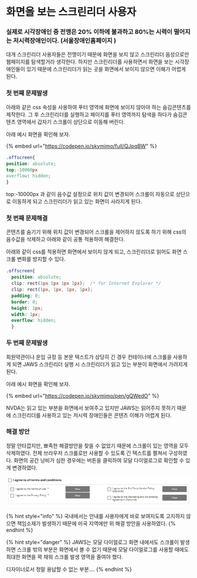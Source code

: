# 화면을 보는 스크린리더 사용자

### 실제로 시각장애인 중 전맹은 20% 이하에 불과하고 80%는 시력이 떨어지는 저시력장애인이다. \(서울장애인홈페이지 \)

대개 스크린리더 사용자들은 전맹이기 때문에 화면을 보지 않고 스크린리더 음성으로만 웹페이지를 탐색할거라 생각한다. 하지만 스크린리더를 사용하면서 화면을 보는 시각장애인들이 있기 때문에 스크린리더가 읽는 곳을 화면에서 보이지 않으면 이해가 어렵게 된다.

### 첫 번째 문제발생

아래와 같은 css 속성을 사용하여 푸터 영역에 화면에 보이지 않아야 하는 숨김콘텐츠를 제작한다. 그 후 스크린리더를 실행하고 페이지를 푸터 영역까지 탐색을 하다가 숨김콘텐츠 영역에서 갑자기 스크롤이 상단으로 이동해 버린다.

아래 예시 화면을 확인해 보자.

{% embed url="https://codepen.io/skymimo/full/QJpqBW" %}

```css
.offscreen{
position: absolute;
top:-10000px
overflow: hidden;  
}
```

top:-10000px 과 같이 음수값 설정으로 위치 값이 변경되어  스크롤이 자동으로 상단으로 이동하게 되고 스크린리더가 읽고 있는 화면이 사라지게 된다.

### 첫 번째 문제해결

콘텐츠를 숨기기 위해 위치 값이 변경되어 스크롤을 제어하지 않도록 하기 위해 css의 음수값을 삭제하고 아래와 같이 공통 적용하여 해결한다.

아래와 같이 css를 적용하면 화면에서 보이지 않게 되고, 스크린리더로 읽어도 화면 스크롤 변화를 방지할 수 있다.

```css
.offscreen{
  position: absolute;
  clip: rect(1px 1px 1px 1px);  /* for Internet Explorer */
  clip: rect(1px, 1px, 1px, 1px);
  padding: 0;
  border: 0;
  height: 1px;
  width: 1px;
  overflow: hidden;
  }
```

### 두 번째 문제발생

회원약관이나 운임 규정 등 본문 텍스트가 상당히 긴 경우 컨테이너에 스크롤을 사용하게 되면 JAWS 스크린리더 실행 시 스크린리더가 읽고 있는 부분이 화면에서 가려지게 된다.

아래 예시 화면을 확인해 보자.

{% embed url="https://codepen.io/skymimo/pen/gQWedO" %}

NVDA는 읽고 있는 부분을 화면에서 보여주고 있지만 JAWS는 읽어주지 못하기 때문에 스크린리더를 사용하고 있는 저시력 장애인들은 콘텐츠 이해가 어렵게 된다.

### 해결 방안

정말 안타깝지만, 뾰족한 해결방안을 찾을 수 없었기 때문에 스크롤이 있는 영역을 모두 삭제하였다. 전체 브라우저 스크롤로만 사용할 수 있도록 긴 텍스트를 펼쳐서 구성하였다. 화면의 공간 낭비가 심한 경우에는 버튼을 클릭하여 모달 다이얼로그로 확인할 수 있게 변경하였다. 

![](../../.gitbook/assets/562.png)

{% hint style="info" %}
국내에서는 안내를 사용자에게 바로 보여지도록 고지하지 않으면 책임소재가 발생하기 때문에 미국 지역에만 위 해결 방안을 사용하였다.
{% endhint %}

{% hint style="danger" %}
JAWS는 모달 다이얼로그 화면 내에서도 스크롤이 발생하면 스크롤 밖의 부분은 화면에서 볼 수 없기 때문에 모달 다이얼로그를 사용할 때에도 최대한 화면을 꽉 채워 스크롤 발생 영역을 줄여야 했다.

디자이너로서 정말 용납할 수 없는 부분....
{% endhint %}

